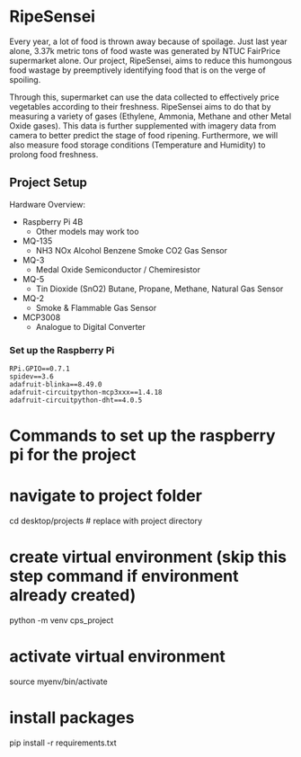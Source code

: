 # RipeSensei

Every year, a lot of food is thrown away because of spoilage. Just last year alone, 3.37k metric tons of food waste was generated by NTUC FairPrice supermarket alone. Our project, RipeSensei, aims to reduce this humongous food wastage by preemptively identifying food that is on the verge of spoiling.

Through this, supermarket can use the data collected to effectively price vegetables according to their freshness. RipeSensei aims to do that by measuring a variety of gases (Ethylene, Ammonia, Methane and other Metal Oxide gases). This data is further supplemented with imagery data from camera to better predict the stage of food ripening. Furthermore, we will also measure food storage conditions (Temperature and Humidity) to prolong food freshness.

## Project Setup

Hardware Overview:
+ Raspberry Pi 4B
    + Other models may work too
+ MQ-135 
    + NH3 NOx Alcohol Benzene Smoke CO2 Gas Sensor
+ MQ-3
    + Medal Oxide Semiconductor / Chemiresistor
+ MQ-5
    + Tin Dioxide (SnO2) Butane, Propane, Methane, Natural Gas Sensor
+ MQ-2 
    + Smoke & Flammable Gas Sensor
+ MCP3008
    + Analogue to Digital Converter


### Set up the Raspberry Pi 


```{python}
RPi.GPIO==0.7.1
spidev==3.6
adafruit-blinka==8.49.0
adafruit-circuitpython-mcp3xxx==1.4.18
adafruit-circuitpython-dht==4.0.5
```

# Commands to set up the raspberry pi for the project

# navigate to project folder
cd desktop/projects # replace with project directory

# create virtual environment (skip this step command if environment already created)
python -m venv cps_project

# activate virtual environment
source myenv/bin/activate

# install packages
pip install -r requirements.txt
